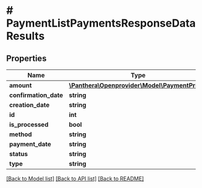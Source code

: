# # PaymentListPaymentsResponseDataResults

## Properties

Name | Type | Description | Notes
------------ | ------------- | ------------- | -------------
**amount** | [**\Panthera\Openprovider\Model\PaymentPrices**](PaymentPrices.md) |  | [optional]
**confirmation_date** | **string** |  | [optional]
**creation_date** | **string** |  | [optional]
**id** | **int** |  | [optional]
**is_processed** | **bool** |  | [optional]
**method** | **string** |  | [optional]
**payment_date** | **string** |  | [optional]
**status** | **string** |  | [optional]
**type** | **string** |  | [optional]

[[Back to Model list]](../../README.md#models) [[Back to API list]](../../README.md#endpoints) [[Back to README]](../../README.md)
